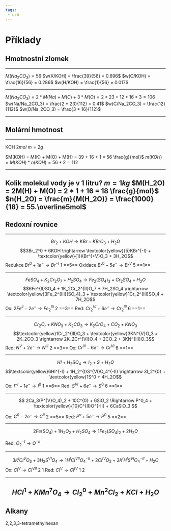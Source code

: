 ```yaml
---
tags:
 - ech
---
```

# Příklady

## Hmotnostní zlomek

---
$M(Na_2CO_3) = 56$
$w(K/KOH) = \frac{39}{56} = 0.696$
$w(O/KOH) = \frac{16}{56} = 0.286$
$w(H/KOH) = \frac{1}{56} = 0.017$

---
$M(Na_2CO_3) = 2 * M(Na) + M(C) + 3 * M(O) = 2 * 23 + 12 + 16 * 3 = 106$
$w(Na/Na_2CO_3) = \frac{2 * 23}{112} = 0.41$
$w(C/Na_2CO_3) = \frac{12}{112}$
$w(O/Na_2CO_3) = \frac{3 * 16}{112}$

---

## Molární hmotnost

---
KOH
$2 mol$
$m = 2g$

$M(KOH) = M(K) + M(O) + M(H) = 39 + 16 + 1 = 56 \frac{g}{mol}$
$m(KOH) = M(KOH) * n(KOH) = 56 * 2 = 112$

---
Kolik molekul vody je v 1 litru?
$m = 1kg$
$M(H_2O) = 2M(H) + M(O) = 2 * 1 + 16 = 18 \frac{g}{mol}$
$n(H_2O) = \frac{m}{M(H_2O)} = \frac{1000}{18} = 55.\overline5mol$
---

## Redoxní rovnice

---
$$Br_2 + KOH \rightarrow KBr + KBrO_3 + H_2O$$
$$3Br_2^0 + 6KOH \rightarrow \textcolor{yellow}{5}KBr^{-I} + \textcolor{yellow}{1}KBr^{+V}O_3 + 3H_2O$$
Redukce $Br^0 + 1e^- \rightarrow Br^{-I}$ 1  ==5==
Oxidace $Br^0 - 5e^- \rightarrow Br^V$   5  ==1==

---

$$FeSO_4 + K_2Cr_2O_7 + H_2SO_4 \rightarrow Fe_2(SO_4)_3 + Cr_2SO_4 + H_2O$$
$$6Fe^{II}SO_4 + 1K_2Cr_2^{II}O_7 + 7H_2SO_4 \rightarrow \textcolor{yellow}3Fe_2^{III}(SO_4)_3 + \textcolor{yellow}1Cr_2^{III}SO_4 + 7H_2O$$
Ox: $2Fe^{II} - 2e^- \rightarrow Fe_2^{III}$ 2 ==3==
Red: $Cr_2^{VI} + 6e^- \rightarrow Cr_2^{III}$ 6 ==1==

---

$$Cr_2O_r + KNO_3 + K_2CO_3 \rightarrow K_2CrO_4 + CO_2 + KNO_3$$
$$\textcolor{yellow}1Cr_2^{III}O_3 + \textcolor{yellow}3KN^{V}O_3 + 2K_2CO_3 \rightarrow 2K_2Cr^{VI}O_4 + 2CO_2 + 3KN^{III}O_3$$
Red: $N^V + 2e^- \rightarrow N^{III}$ 2 ==3==
Ox: $Cr^{III} - 6e^- \rightarrow Cr^{VI}$ 6 ==1==

---

$$HI + H_2SO_4 \rightarrow I_2 + S + H_2O$$
$$\textcolor{yellow}6HI^{-I} + 1H_2^{I}S^{VI}O_4^{-II} \rightarrow 3I_2^{0} + \textcolor{yellow}1S^0 + 4H_2O$$
Ox: $I^{-I} - 1e^- \rightarrow I^{0}$ 1 ==6==
Red: $S^{VI} + 6e^- \rightarrow S^0$ 6 ==1==

---
$$
2Ca_3(P^{V}O_4)_2 + 10C^{0} + 6SiO_2 \Rightarrow P^0_4 + \textcolor{yellow}{10}C^{II}O^{-II} + 6CaSiO_3
$$

Ox: $C^0 - 2e^- \rightarrow C^{II}$ 2 ==5==
Red: $P^{v} + 5e^- \rightarrow P^0$ 5 ==2==

---
$$
2Fe(SO_4) + 1H_2O_2 + H_2SO_4 \Rightarrow 1Fe_2(SO_4)_2 + 2H_2O
$$

Red: $O_2^{-I} \rightarrow O^{-II}$

---
$$
3K^ICl^VO_3 + 3H_2S^{VI}O_4 \rightarrow 1H^{I}Cl^{VII}O^{-II}_4 + 2Cl^{IV}O_2 + 3K^IH^IS^{VI}O^{-II}_4 + H_2O
$$
Ox: $Cl^{V} \rightarrow Cl^{VII}$ 2 1
Red: $Cl^V \rightarrow Cl^{IV}$ 1 2

---

$$HCl^1 + KMn^7O_4 \rightarrow Cl_2^0 + Mn^2Cl_2 + KCl + H_2O$$
---

## Alkany

2,2,3,3-tetramethylhexan